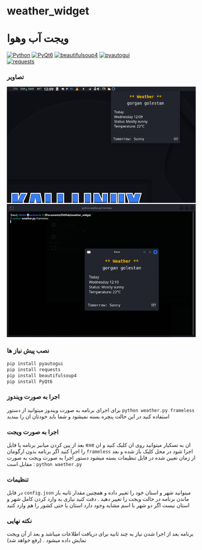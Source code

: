 # weather_widget
# ویجت آب وهوا

[![Python](https://img.shields.io/badge/Python-3.11.4-yellow.svg)](http://www.python.org/download/)
[![PyQt6](https://img.shields.io/badge/PYQt6-6.4.2-green.svg)](https://pypi.org/project/PyQt6/) 
[![beautifulsoup4](https://img.shields.io/badge/beautifulsoup4-4.7.1-white.svg)](https://pypi.org/project/beautifulsoup4/) 
[![pyautogui](https://img.shields.io/badge/pyautogui-0.9.54-blue.svg)](https://pypi.org/project/PyAutoGUI/)  
[![requests](https://img.shields.io/badge/requests-2.21.0-blue.svg)](https://pypi.org/project/requests/)  

### تصاویر
![frameless mode](resource/1.png)
![windows mode](resource/2.png)

### نصب پیش نیاز ها
```console
pip install pyautogui
pip install requests
pip install beautifulsoup4
pip install PyQt6
```

### اجرا به صورت ویندوز
برای اجرای برنامه به صورت ویندوز میتوانید از دستور ‍‍```python weather.py frameless``` استفاده کنید 
در این حالت پنچره بسته نمیشود و شما باید خودتان ان را ببندید

### اجرا به صورت ویجت
بعد از پین کردن میانبر برنامه یا فایل exe ان به تسکبار میتوانید روی ان کلیک کنید و ان را اجرا کنید
اگر برنامه بدون ارگومان ```frameless``` اجرا شود در محل کلیک باز شده و بعد از زمان تعیین شده در فایل تنظیمات بسته میشود
دستور اجرا به صورت ویجت به صورت مقابل است : ```python waether.py``` 


### تنظیمات 
در فایل ‍‍‍```config.json``` میتوانید شهر و استان خود را تغییر داده و همچنین مقدار ثانیه باز ماندن برنامه در حالت ویجت را تغییر دهید . دقت کنید نیازی به وارد کردن کامل شهر و استان نیست اگر دو شهر با اسم مشایه وجود دارد استان یا حتی کشور را هم وارد کنید

### نکته نهایی
برنامه بعد از اجرا شدن نیاز به چند ثانیه برای دریافت اطلاعات میباشد و بعد از آن ویجت نمایش داده میشود . (رفع خواهد شد)
